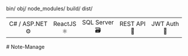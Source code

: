 bin/
obj/
node_modules/
build/
dist/
<table>
  <tr>
    <td align="center">C# / ASP.NET<br/>⚙️</td>
    <td align="center">ReactJS<br/>⚛️</td>
    <td align="center">SQL Server<br/>🗃️</td>
    <td align="center">REST API<br/>🔗</td>
    <td align="center">JWT Auth<br/>🔐</td>
  </tr>
</table>
# Note-Manage
